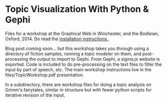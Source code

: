 Topic Visualization With Python & Gephi
=================

Files for a workshop at the Graphical Web in Winchester, and the Bodleian, Oxford, 2014. Do read the [installation instructions.](https://github.com/arnicas/TopicsPythonGephi/blob/master/Install%20Directions%20for%20Topic%20Vis%20Workshop.md).

Blog post coming soon... but this workshop takes you through using a directory of fiction samples, running a topic modeler on them, and post-processing the output to import to Gephi.  From Gephi, a sigma.js website is exported. Code is included to do pre-processing on the text files to filter the input by part of speech, etc.  The main workshop instructions live in the files/TopicWorkshop.pdf presentation.

In a subdirectory, there are workshop files for doing a topic analysis on Grimm's fairytales, similar in structure but with fewer python scripts for iterative revision of the input.

